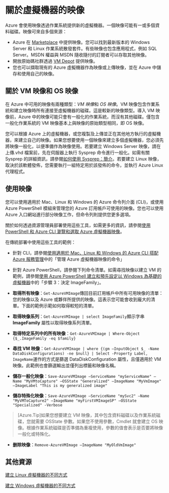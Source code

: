 <properties
	pageTitle="關於虛擬機器的映像"
	description="深入了解如何透過 Azure 的虛擬機器使用映像。"
	services="virtual-machines"
	documentationCenter=""
	authors="cynthn"
	manager="timlt"
	editor="tysonn"
	tags="azure-service-management"/>

<tags
	ms.service="virtual-machines"
	ms.workload="infrastructure-services"
	ms.tgt_pltfrm="na"
	ms.devlang="na"
	ms.topic="article"
	ms.date="08/13/2015"
	ms.author="cynthn"/>

# 關於虛擬機器的映像

Azure 會使用映像透過作業系統提供新的虛擬機器。一個映像可能有一或多個資料磁碟。映像可來自多個來源：

-	Azure 在 [Marketplace](http://azure.microsoft.com/gallery/virtual-machines/) 中提供映像。您可以找到最新版本的 Windows Server 和 Linux 作業系統散發套件。有些映像也包含應用程式，例如 SQL Server。MSDN 權益與 MSDN 隨收隨付的訂閱者可以存取其他映像。
-	開放原始碼社群透過 [VM Depot](http://vmdepot.msopentech.com/List/Index) 提供映像。
-	您也可以擷取現有的 Azure 虛擬機器作為映像或上傳映像，並在 Azure 中儲存和使用自己的映像。

## 關於 VM 映像和 OS 映像

在 Azure 中可用的映像有兩種類型：*VM 映像*和 *OS 映像*。VM 映像包含作業系統和建立映像時所有連接至虛擬機器的磁碟。這是較新的映像類型。導入 VM 映像前，Azure 中的映像可能只會有一般化的作業系統，而沒有其他磁碟。僅包含一般化作業系統的 VM 映像基本上與映像的原始類型相同，即 OS 映像。

您可以根據 Azure 上的虛擬機器，或您複製及上傳並正在其他地方執行的虛擬機器，來建立自己的映像。如果您想要使用一個映像來建立多個虛擬機器，您必須先將映像一般化，以便準備作為映像使用。若要建立 Windows Server 映像，請在上傳.vhd 檔案前，先在伺服器上執行 Sysprep 命令進行一般化。如需有關 Sysprep 的詳細資訊，請參閱[如何使用 Sysprep：簡介](http://go.microsoft.com/fwlink/p/?LinkId=392030)。若要建立 Linux 映像，取決於該軟體發佈，您需要執行一組特定用於該發佈的命令，並執行 Azure Linux 代理程式。

## 使用映像

您可以使用適用於 Mac、Linux 和 Windows 的 Azure 命令列介面 (CLI)，或使用 Azure PowerShell 模組來管理您的 Azure 訂用帳戶可使用的映像。您也可以使用 Azure 入口網站進行部分映像工作，但命令列則提供您更多選項。

關於如何透過資源管理員部署使用這些工具，如需更多的資訊，請參閱[使用 PowerShell 和 Azure CLI 瀏覽和選取 Azure 虛擬機器映像](resource-groups-vm-searching.md)。

在傳統部署中使用這些工具的範例：

- 針對 CLI，請參閱[使用適用於 Mac、Linux 和 Windows 的 Azure CLI 搭配 Azure 服務管理](virtual-machines-command-line-tools.md)中的「管理 Azure 虛擬機器映像的命令」
- 針對 Azure PowerShell，請參閱下列命令清單。如需尋找映像以建立 VM 的範例，請參閱[使用 Azure PowerShell 建立和預先設定以 Windows 為基礎的虛擬機器](virtual-machines-ps-create-preconfigure-windows-vms.md)中的「步驟 3：決定 ImageFamily」。

-	**取得所有映像**：`Get-AzureVMImage`傳回目前訂用帳戶中所有可用映像的清單：您的映像以及 Azure 或夥伴所提供的映像。這表示您可能會收到龐大的清單。下面的範例示範如何取得較短的清單。
-	**取得映像系列**：`Get-AzureVMImage | select ImageFamily`顯示字串 **ImageFamily** 屬性以取得映像系列清單。
-	**取得特定系列中的所有映像**：`Get-AzureVMImage | Where-Object {$_.ImageFamily -eq $family}`
-	**尋找 VM 映像**：`Get-AzureVMImage | where {(gm –InputObject $_ -Name DataDiskConfigurations) -ne $null} | Select -Property Label, ImageName`運作的方式是篩選 DataDiskConfiguration 屬性，且僅適用於 VM 映像。此範例也會篩選輸出並僅列出標籤和映像名稱。
-	**儲存一般化映像**：`Save-AzureVMImage –ServiceName "myServiceName" –Name "MyVMtoCapture" –OSState "Generalized" –ImageName "MyVmImage" –ImageLabel "This is my generalized image"`
-	**儲存特殊化映像**：`Save-AzureVMImage –ServiceName "mySvc2" –Name "MyVMToCapture2" –ImageName "myFirstVMImageSP" –OSState "Specialized" -Verbose`
>[Azure.Tip]如果您想要建立 VM 映像，其中包含資料磁碟以及作業系統磁碟，您就需要 OSState 參數。如果您不使用參數，Cmdlet 就會建立 OS 映像。根據作業系統磁碟是否準備為重複使用，參數的值會表示是否要將映像一般化或特殊化。
-	**删除映像**：`Remove-AzureVMImage –ImageName "MyOldVmImage"`

## 其他資源

[建立 Linux 虛擬機器的不同方式](virtual-machines-linux-choices-create-vm.md)

[建立 Windows 虛擬機器的不同方式](virtual-machines-windows-choices-create-vm.md)

<!---HONumber=Sept15_HO3-->